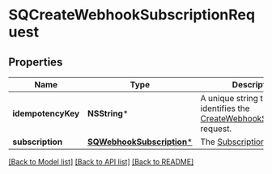 # SQCreateWebhookSubscriptionRequest

## Properties
Name | Type | Description | Notes
------------ | ------------- | ------------- | -------------
**idempotencyKey** | **NSString*** | A unique string that identifies the [CreateWebhookSubscription](https://developer.squareup.com/reference/square_2023-10-18/webhook-subscriptions-api/create-webhook-subscription) request. | [optional] 
**subscription** | [**SQWebhookSubscription***](SQWebhookSubscription.md) | The [Subscription](https://developer.squareup.com/reference/square_2023-10-18/objects/WebhookSubscription) to create. | 

[[Back to Model list]](../README.md#documentation-for-models) [[Back to API list]](../README.md#documentation-for-api-endpoints) [[Back to README]](../README.md)


